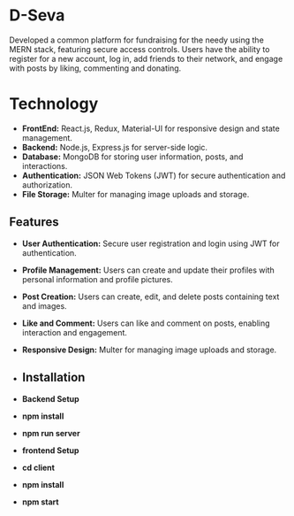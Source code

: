# D-Seva

Developed a common platform for fundraising for the needy using the MERN stack, featuring secure access controls. Users have the ability to register for a new account, log in, add friends to their network, and engage with posts by liking,
commenting and donating.

# Technology
- **FrontEnd:** React.js, Redux, Material-UI for responsive design and state management.
- **Backend:** Node.js, Express.js for server-side logic.
- **Database:** MongoDB for storing user information, posts, and interactions.
- **Authentication:** JSON Web Tokens (JWT) for secure authentication and authorization.
- **File Storage:** Multer for managing image uploads and storage.


## Features

- **User Authentication:** Secure user registration and login using JWT for authentication.

- **Profile Management:** Users can create and update their profiles with personal information and profile pictures.

- **Post Creation:** Users can create, edit, and delete posts containing text and images.

- **Like and Comment:** Users can like and comment on posts, enabling interaction and engagement.

- **Responsive Design:** Multer for managing image uploads and storage.

- ## Installation
- **Backend Setup**
- **npm install**
- **npm run server**

- **frontend Setup**
- **cd client**
- **npm install**
- **npm start**

  

